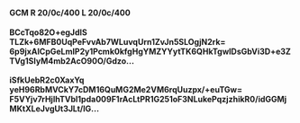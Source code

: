 #### GCM R 20/0c/400 L 20/0c/400
**BCcTqo82O+egJdIS**<br/>**TLZk+6MFB0UqPeFvvAb7WLuvqUrn1ZvJn5SLOgjN2rk=**<br/>**6p9jxAICpGeLmlP2y1Pcmk0kfgHgYMZYYytTK6QHkTgwlDsGbVi3D+e3ZTVg1SlyM4mb2AcO90O/Gdzo...**<br/><br/>
**iSfkUebR2c0XaxYq**<br/>**yeH96RbMVCkY7cDM16QuMG2Me2VM6rqUuzpx/+euTGw=**<br/>**F5VYjv7rHjlhTVbl1pda009F1rAcLtPR1G251oF3NLukePqzjzhikR0/idGGMjMKtXLeJvgUt3JLt/lG...**